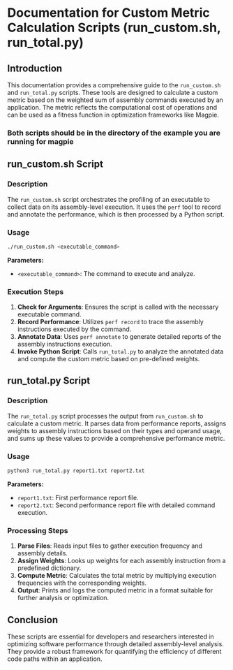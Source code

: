 
# Documentation for Custom Metric Calculation Scripts (run_custom.sh, run_total.py)

## Introduction

This documentation provides a comprehensive guide to the `run_custom.sh` and `run_total.py` scripts. These tools are designed to calculate a custom metric based on the weighted sum of assembly commands executed by an application. The metric reflects the computational cost of operations and can be used as a fitness function in optimization frameworks like Magpie.

### Both scripts should be in the directory of the example you are running for magpie

## run_custom.sh Script

### Description

The `run_custom.sh` script orchestrates the profiling of an executable to collect data on its assembly-level execution. It uses the `perf` tool to record and annotate the performance, which is then processed by a Python script.

### Usage

```bash
./run_custom.sh <executable_command>
```

**Parameters:**
- `<executable_command>`: The command to execute and analyze.

### Execution Steps

1. **Check for Arguments**: Ensures the script is called with the necessary executable command.
2. **Record Performance**: Utilizes `perf record` to trace the assembly instructions executed by the command.
3. **Annotate Data**: Uses `perf annotate` to generate detailed reports of the assembly instructions execution.
4. **Invoke Python Script**: Calls `run_total.py` to analyze the annotated data and compute the custom metric based on pre-defined weights.

## run_total.py Script

### Description

The `run_total.py` script processes the output from `run_custom.sh` to calculate a custom metric. It parses data from performance reports, assigns weights to assembly instructions based on their types and operand usage, and sums up these values to provide a comprehensive performance metric.

### Usage

```bash
python3 run_total.py report1.txt report2.txt
```

**Parameters:**
- `report1.txt`: First performance report file.
- `report2.txt`: Second performance report file with detailed command execution.

### Processing Steps

1. **Parse Files**: Reads input files to gather execution frequency and assembly details.
2. **Assign Weights**: Looks up weights for each assembly instruction from a predefined dictionary.
3. **Compute Metric**: Calculates the total metric by multiplying execution frequencies with the corresponding weights.
4. **Output**: Prints and logs the computed metric in a format suitable for further analysis or optimization.

## Conclusion

These scripts are essential for developers and researchers interested in optimizing software performance through detailed assembly-level analysis. They provide a robust framework for quantifying the efficiency of different code paths within an application.